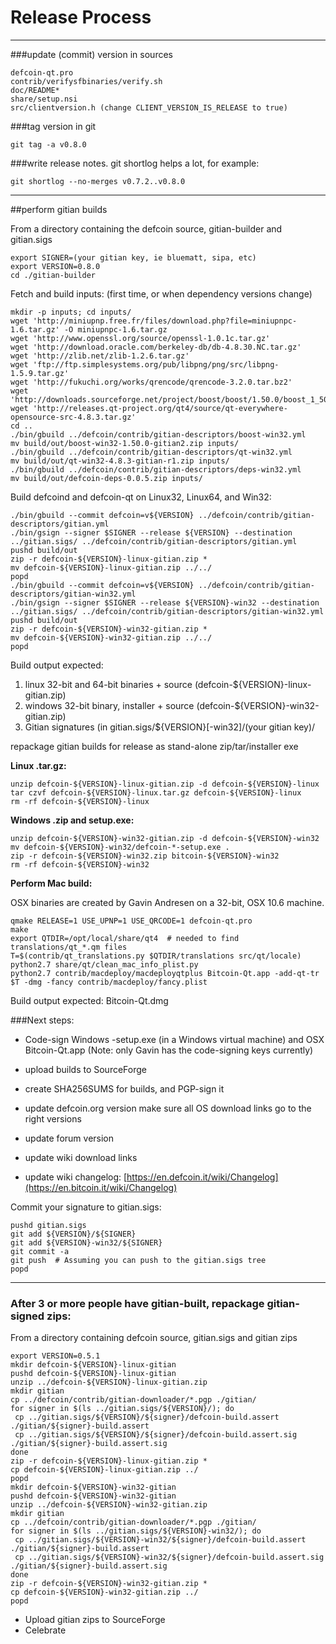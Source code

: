 Release Process
====================

* * *

###update (commit) version in sources


	defcoin-qt.pro
	contrib/verifysfbinaries/verify.sh
	doc/README*
	share/setup.nsi
	src/clientversion.h (change CLIENT_VERSION_IS_RELEASE to true)

###tag version in git

	git tag -a v0.8.0

###write release notes. git shortlog helps a lot, for example:

	git shortlog --no-merges v0.7.2..v0.8.0

* * *

##perform gitian builds

 From a directory containing the defcoin source, gitian-builder and gitian.sigs
  
	export SIGNER=(your gitian key, ie bluematt, sipa, etc)
	export VERSION=0.8.0
	cd ./gitian-builder

 Fetch and build inputs: (first time, or when dependency versions change)

	mkdir -p inputs; cd inputs/
	wget 'http://miniupnp.free.fr/files/download.php?file=miniupnpc-1.6.tar.gz' -O miniupnpc-1.6.tar.gz
	wget 'http://www.openssl.org/source/openssl-1.0.1c.tar.gz'
	wget 'http://download.oracle.com/berkeley-db/db-4.8.30.NC.tar.gz'
	wget 'http://zlib.net/zlib-1.2.6.tar.gz'
	wget 'ftp://ftp.simplesystems.org/pub/libpng/png/src/libpng-1.5.9.tar.gz'
	wget 'http://fukuchi.org/works/qrencode/qrencode-3.2.0.tar.bz2'
	wget 'http://downloads.sourceforge.net/project/boost/boost/1.50.0/boost_1_50_0.tar.bz2'
	wget 'http://releases.qt-project.org/qt4/source/qt-everywhere-opensource-src-4.8.3.tar.gz'
	cd ..
	./bin/gbuild ../defcoin/contrib/gitian-descriptors/boost-win32.yml
	mv build/out/boost-win32-1.50.0-gitian2.zip inputs/
	./bin/gbuild ../defcoin/contrib/gitian-descriptors/qt-win32.yml
	mv build/out/qt-win32-4.8.3-gitian-r1.zip inputs/
	./bin/gbuild ../defcoin/contrib/gitian-descriptors/deps-win32.yml
	mv build/out/defcoin-deps-0.0.5.zip inputs/

 Build defcoind and defcoin-qt on Linux32, Linux64, and Win32:
  
	./bin/gbuild --commit defcoin=v${VERSION} ../defcoin/contrib/gitian-descriptors/gitian.yml
	./bin/gsign --signer $SIGNER --release ${VERSION} --destination ../gitian.sigs/ ../defcoin/contrib/gitian-descriptors/gitian.yml
	pushd build/out
	zip -r defcoin-${VERSION}-linux-gitian.zip *
	mv defcoin-${VERSION}-linux-gitian.zip ../../
	popd
	./bin/gbuild --commit defcoin=v${VERSION} ../defcoin/contrib/gitian-descriptors/gitian-win32.yml
	./bin/gsign --signer $SIGNER --release ${VERSION}-win32 --destination ../gitian.sigs/ ../defcoin/contrib/gitian-descriptors/gitian-win32.yml
	pushd build/out
	zip -r defcoin-${VERSION}-win32-gitian.zip *
	mv defcoin-${VERSION}-win32-gitian.zip ../../
	popd

  Build output expected:

  1. linux 32-bit and 64-bit binaries + source (defcoin-${VERSION}-linux-gitian.zip)
  2. windows 32-bit binary, installer + source (defcoin-${VERSION}-win32-gitian.zip)
  3. Gitian signatures (in gitian.sigs/${VERSION}[-win32]/(your gitian key)/

repackage gitian builds for release as stand-alone zip/tar/installer exe

**Linux .tar.gz:**

	unzip defcoin-${VERSION}-linux-gitian.zip -d defcoin-${VERSION}-linux
	tar czvf defcoin-${VERSION}-linux.tar.gz defcoin-${VERSION}-linux
	rm -rf defcoin-${VERSION}-linux

**Windows .zip and setup.exe:**

	unzip defcoin-${VERSION}-win32-gitian.zip -d defcoin-${VERSION}-win32
	mv defcoin-${VERSION}-win32/defcoin-*-setup.exe .
	zip -r defcoin-${VERSION}-win32.zip bitcoin-${VERSION}-win32
	rm -rf defcoin-${VERSION}-win32

**Perform Mac build:**

  OSX binaries are created by Gavin Andresen on a 32-bit, OSX 10.6 machine.

	qmake RELEASE=1 USE_UPNP=1 USE_QRCODE=1 defcoin-qt.pro
	make
	export QTDIR=/opt/local/share/qt4  # needed to find translations/qt_*.qm files
	T=$(contrib/qt_translations.py $QTDIR/translations src/qt/locale)
	python2.7 share/qt/clean_mac_info_plist.py
	python2.7 contrib/macdeploy/macdeployqtplus Bitcoin-Qt.app -add-qt-tr $T -dmg -fancy contrib/macdeploy/fancy.plist

 Build output expected: Bitcoin-Qt.dmg

###Next steps:

* Code-sign Windows -setup.exe (in a Windows virtual machine) and
  OSX Bitcoin-Qt.app (Note: only Gavin has the code-signing keys currently)

* upload builds to SourceForge

* create SHA256SUMS for builds, and PGP-sign it

* update defcoin.org version
  make sure all OS download links go to the right versions

* update forum version

* update wiki download links

* update wiki changelog: [https://en.defcoin.it/wiki/Changelog](https://en.bitcoin.it/wiki/Changelog)

Commit your signature to gitian.sigs:

	pushd gitian.sigs
	git add ${VERSION}/${SIGNER}
	git add ${VERSION}-win32/${SIGNER}
	git commit -a
	git push  # Assuming you can push to the gitian.sigs tree
	popd

-------------------------------------------------------------------------

### After 3 or more people have gitian-built, repackage gitian-signed zips:

From a directory containing defcoin source, gitian.sigs and gitian zips

	export VERSION=0.5.1
	mkdir defcoin-${VERSION}-linux-gitian
	pushd defcoin-${VERSION}-linux-gitian
	unzip ../defcoin-${VERSION}-linux-gitian.zip
	mkdir gitian
	cp ../defcoin/contrib/gitian-downloader/*.pgp ./gitian/
	for signer in $(ls ../gitian.sigs/${VERSION}/); do
	 cp ../gitian.sigs/${VERSION}/${signer}/defcoin-build.assert ./gitian/${signer}-build.assert
	 cp ../gitian.sigs/${VERSION}/${signer}/defcoin-build.assert.sig ./gitian/${signer}-build.assert.sig
	done
	zip -r defcoin-${VERSION}-linux-gitian.zip *
	cp defcoin-${VERSION}-linux-gitian.zip ../
	popd
	mkdir defcoin-${VERSION}-win32-gitian
	pushd defcoin-${VERSION}-win32-gitian
	unzip ../defcoin-${VERSION}-win32-gitian.zip
	mkdir gitian
	cp ../defcoin/contrib/gitian-downloader/*.pgp ./gitian/
	for signer in $(ls ../gitian.sigs/${VERSION}-win32/); do
	 cp ../gitian.sigs/${VERSION}-win32/${signer}/defcoin-build.assert ./gitian/${signer}-build.assert
	 cp ../gitian.sigs/${VERSION}-win32/${signer}/defcoin-build.assert.sig ./gitian/${signer}-build.assert.sig
	done
	zip -r defcoin-${VERSION}-win32-gitian.zip *
	cp defcoin-${VERSION}-win32-gitian.zip ../
	popd

- Upload gitian zips to SourceForge
- Celebrate 
